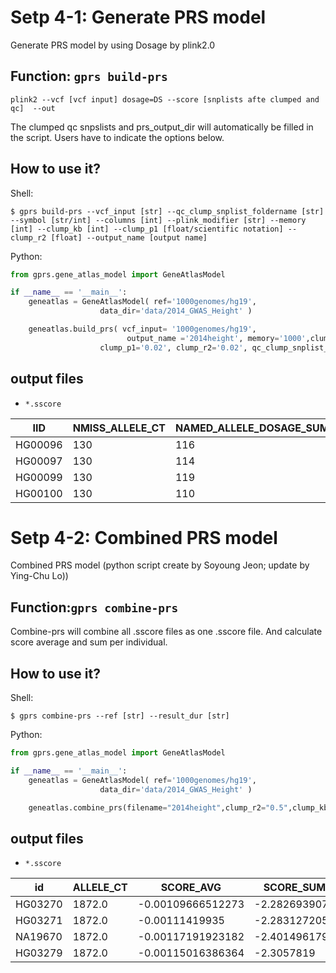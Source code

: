 # Setp 4-1: Generate PRS model
Generate PRS model by using Dosage by plink2.0

## Function: `gprs build-prs`

```
plink2 --vcf [vcf input] dosage=DS --score [snplists afte clumped and qc]  --out 
```

The clumped qc snpslists and prs_output_dir will automatically be filled in the script.
Users have to indicate the options below.

## How to use it?

Shell:

```shell
$ gprs build-prs --vcf_input [str] --qc_clump_snplist_foldername [str] --symbol [str/int] --columns [int] --plink_modifier [str] --memory [int] --clump_kb [int] --clump_p1 [float/scientific notation] --clump_r2 [float] --output_name [output name]
```

Python:

```python
from gprs.gene_atlas_model import GeneAtlasModel

if __name__ == '__main__':
    geneatlas = GeneAtlasModel( ref='1000genomes/hg19',
                    data_dir='data/2014_GWAS_Height' )

    geneatlas.build_prs( vcf_input= '1000genomes/hg19',
                          output_name ='2014height', memory='1000',clump_kb='250',
                    clump_p1='0.02', clump_r2='0.02', qc_clump_snplist_foldername='2014height')
```

## output files

- `*.sscore`

|IID|NMISS_ALLELE_CT |NAMED_ALLELE_DOSAGE_SUM |SCORE1_AVG|
|---|---|---|---|
|HG00096 |130     |116    |-0.00131555|
|HG00097 |130     |114     |-0.00133961|
|HG00099 |130     |119    |-0.00137718|
|HG00100 |130     |110     |-0.00125486|


# Setp 4-2: Combined PRS model
Combined PRS model (python script create by Soyoung Jeon; update by Ying-Chu Lo))

## Function:`gprs combine-prs`

Combine-prs will combine all .sscore files as one .sscore file.
And calculate score average and sum per individual.

## How to use it?

Shell:

```shell
$ gprs combine-prs --ref [str] --result_dur [str] 
```

Python:

```python
from gprs.gene_atlas_model import GeneAtlasModel

if __name__ == '__main__':
    geneatlas = GeneAtlasModel( ref='1000genomes/hg19',
                    data_dir='data/2014_GWAS_Height' )

    geneatlas.combine_prs(filename="2014height",clump_r2="0.5",clump_kb="250",clump_p1="0.02")
```

## output files

- `*.sscore`

|id      |ALLELE_CT       |SCORE_AVG       |SCORE_SUM|
|---|---|---|---|
|HG03270 |1872.0  |-0.00109666512273       |-2.2826939078|
|HG03271 |1872.0  |-0.00111419935  |-2.2831272058|
|NA19670 |1872.0  |-0.00117191923182       |-2.4014961794|
|HG03279 |1872.0  |-0.00115016386364       |-2.3057819|